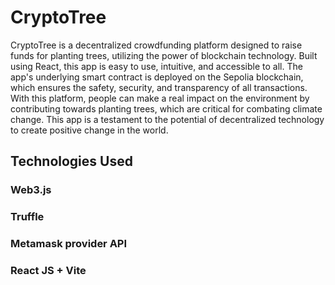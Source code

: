 # CryptoTree
CryptoTree is a decentralized crowdfunding platform designed to raise funds for planting trees, utilizing the power of blockchain technology. Built using React, this app is easy to use, intuitive, and accessible to all. The app's underlying smart contract is deployed on the Sepolia blockchain, which ensures the safety, security, and transparency of all transactions. With this platform, people can make a real impact on the environment by contributing towards planting trees, which are critical for combating climate change. This app is a testament to the potential of decentralized technology to create positive change in the world.

## Technologies Used
### Web3.js
### Truffle
### Metamask provider API
### React JS + Vite

